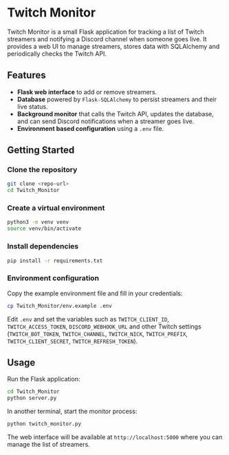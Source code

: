 # Twitch Monitor

Twitch Monitor is a small Flask application for tracking a list of Twitch streamers and notifying a Discord channel when someone goes live. It provides a web UI to manage streamers, stores data with SQLAlchemy and periodically checks the Twitch API.

## Features

- **Flask web interface** to add or remove streamers.
- **Database** powered by `Flask-SQLAlchemy` to persist streamers and their live status.
- **Background monitor** that calls the Twitch API, updates the database, and can send Discord notifications when a streamer goes live.
- **Environment based configuration** using a `.env` file.

## Getting Started

### Clone the repository

```bash
git clone <repo-url>
cd Twitch_Monitor
```

### Create a virtual environment

```bash
python3 -m venv venv
source venv/bin/activate
```

### Install dependencies

```bash
pip install -r requirements.txt
```

### Environment configuration

Copy the example environment file and fill in your credentials:

```bash
cp Twitch_Monitor/env.example .env
```

Edit `.env` and set the variables such as `TWITCH_CLIENT_ID`, `TWITCH_ACCESS_TOKEN`, `DISCORD_WEBHOOK_URL` and other Twitch settings (`TWITCH_BOT_TOKEN`, `TWITCH_CHANNEL`, `TWITCH_NICK`, `TWITCH_PREFIX`, `TWITCH_CLIENT_SECRET`, `TWITCH_REFRESH_TOKEN`).

## Usage

Run the Flask application:

```bash
cd Twitch_Monitor
python server.py
```

In another terminal, start the monitor process:

```bash
python twitch_monitor.py
```

The web interface will be available at `http://localhost:5000` where you can manage the list of streamers.
